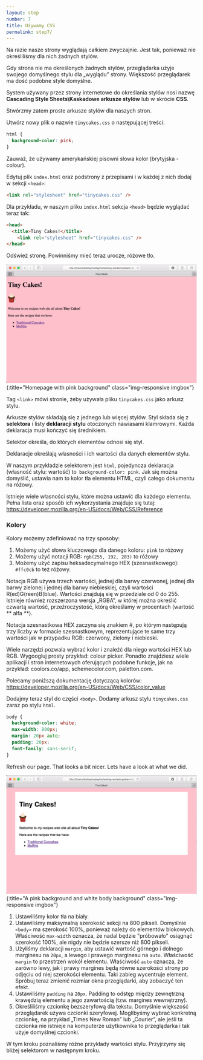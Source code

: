 ```yaml
---
layout: step
number: 7
title: Używamy CSS
permalink: step7/
---
```

Na razie nasze strony wyglądają całkiem zwyczajnie.
Jest tak, ponieważ nie określiliśmy dla nich żadnych stylów.

Gdy strona nie ma określonych żadnych stylów, przeglądarka użyje swojego domyślnego stylu dla „wyglądu” strony. Większość przeglądarek ma dość podobne style domyślne.

System używany przez strony internetowe do określania stylów nosi nazwę **Cascading Style Sheets\Kaskadowe arkusze stylów** lub w skrócie **CSS**.

Stwórzmy zatem proste arkusze stylów dla naszych stron.

Utwórz nowy plik o nazwie `tinycakes.css` o następującej treści:

```CSS
html {
  background-color: pink;
}
```

Zauważ, że używamy amerykańskiej pisowni słowa kolor (brytyjska - colour).  

Edytuj plik `index.html` oraz podstrony z przepisami i w każdej z nich dodaj w sekcji `<head>`:

```html
<link rel="stylesheet" href="tinycakes.css" />
```

Dla przykładu, w naszym pliku `index.html` sekcja `<head>` będzie wyglądać teraz tak:

```html
<head>
  <title>Tiny Cakes!</title>
    <link rel="stylesheet" href="tinycakes.css" />
</head>
```

Odśwież stronę. Powinniśmy mieć teraz urocze, różowe tło.

![Homepage with pink background](../assets/css-home-background.png){:title="Homepage with pink background" class="img-responsive imgbox"}

Tag `<link>` mówi stronie, żeby używała pliku `tinycakes.css` jako arkusz stylu.

Arkusze stylów składają się z jednego lub więcej stylów.
Styl składa się z **selektora** i listy **deklaracji stylu** otoczonych nawiasami klamrowymi.
Każda deklaracja musi kończyć się średnikiem.

Selektor określa, do których elementów odnosi się styl.

Deklaracje określają własności i ich wartości dla danych elementów stylu.

W naszym przykładzie selektorem jest `html`,  pojedyncza deklaracja (własność stylu: wartość) to` background-color: pink`.
Jak się można domyślić, ustawia nam to kolor tła elementu HTML, czyli całego dokumentu na różowy.

Istnieje wiele własności stylu, które można ustawić dla każdego elementu.
Pełna lista oraz sposób ich wykorzystania znajduje się tutaj:
https://developer.mozilla.org/en-US/docs/Web/CSS/Reference

<!-- <div class="aside"> -->
### Kolory

Kolory możemy zdefiniować na trzy sposoby:

1. Możemy użyć słowa kluczowego dla danego koloru: `pink` to różowy
2. Możemy użyć notacji RGB: `rgb(255, 192, 203)` to różowy
3. Możemy użyć zapisu heksadecymalnego HEX (szesnastkowego): `#ffc0cb` to też różowy.

Notacja RGB używa trzech wartości, jednej dla barwy czerwonej, jednej dla barwy zielonej i jednej dla barwy niebieskiej, czyli wartości R(ed)G(reen)B(blue). Wartości znajdują się w przedziale od 0 do 255. Istnieje również rozszerzona wersja „RGBA”, w której można określić czwartą wartość, przeźroczystość, którą określamy w procentach (wartość ** alfa **).

Notacja szesnastkowa HEX zaczyna się znakiem #, po którym następują trzy liczby w formacie szesnastkowym, reprezentujące te same trzy wartości jak w przypadku RGB: czerwony, zielony i niebieski.

Wiele narzędzi pozwala wybrać kolor i znaleźć dla niego wartości HEX lub RGB. Wygoogluj prosty przykład: colour picker.
Ponadto znajdziesz wiele aplikacji i stron internetowych oferujących podobne funkcje, jak na przykład: coolors.co/app, schemecolor.com, paletton.com.

Polecamy poniższą dokumentację dotyczącą kolorów:
https://developer.mozilla.org/en-US/docs/Web/CSS/color_value
<!-- </div> -->


Dodajmy teraz styl do części `<body>`.
Dodamy arkusz stylu `tinycakes.css` zaraz po stylu `html`.

```CSS
body {
  background-color: white;
  max-width: 800px;
  margin: 20px auto;
  padding: 20px;
  font-family: sans-serif;
}
```

Refresh our page.  That looks a bit nicer.  Lets have a look at what we did.

![A pink background and white body background](../assets/css-home-body-bg.png){:title="A pink background and white body background" class="img-responsive imgbox"}

1. Ustawiliśmy kolor tła na biały.
2. Ustawiliśmy maksymalną szerokość sekcji <body> na 800 pikseli. Domyślnie `<body>` ma szerokość 100%, ponieważ należy do elementów blokowych. Właściwość `max-width` oznacza, że ​​<body> nadal będzie "próbowało" osiągnąć szerokość 100%, ale nigdy nie będzie szersze niż 800 pikseli.
3. Użyliśmy deklaracji `margin`, aby ustawić wartość  górnego i dolnego marginesu na `20px`, a lewego i prawego marginesu na `auto`. Właściwość `margin` to przestrzeń wokół elementu. Właściwość `auto` oznacza, że ​​zarówno lewy, jak i prawy margines będą równe szerokości strony po odjęciu od niej szerokości elementu. Taki zabieg wycentruje element. Spróbuj teraz zmienić rozmiar okna przeglądarki, aby zobaczyć ten efekt.
4. Ustawiliśmy `padding` na `20px`. Padding to odstęp między zewnętrzną krawędzią elementu a jego zawartością (tzw. margines wewnętrzny).
5. Określiliśmy czcionkę bezszeryfową dla tekstu. Domyślnie większość przeglądarek używa czcionki szeryfowej. Moglibyśmy wybrać konkretną czcionkę, na przykład „Times New Roman” lub „Courier”, ale jeśli ta czcionka nie istnieje na komputerze użytkownika to przeglądarka i tak użyje domyślnej czcionki.

W tym kroku poznaliśmy różne przykłady wartości stylu. Przyjrzymy się bliżej selektorom w następnym kroku.

